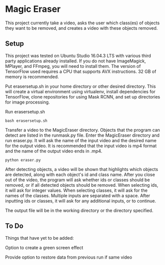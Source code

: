 # Magic Eraser

This project currently take a video, asks the user which class(es) of objects they want to be removed, and creates a video with these objects removed.

## Setup

This project was tested on Ubuntu Studio 16.04.3 LTS with various third party applications already installed. If you do not have ImageMagick, MPlayer, and FFmpeg, you will need to install them. The version of TensorFlow used requires a CPU that supports AVX instructions. 32 GB of memory is recommended.

Put erasersetup.sh in your home directory or other desired directory. This will create a virtual environment using virtualenv, install dependencies for TensorFlow, clone repositories for using Mask RCNN, and set up directories for image processing.

Run erasersetup.sh
```
bash erasersetup.sh
```

Transfer a video to the MagicEraser directory. Objects that the program can detect are listed in the runmask.py file. Enter the MagicEraser directory and run eraser.py. It will ask the name of the input video and the desired name for the output video. It is recommended that the input video is mp4 format and the name of the output video ends in .mp4.
```
python eraser.py
```
After detecting objects, a video will be shown that highlights which objects are detected, along with each object's id and class name. After you close out of the video, the program will ask whether ids or classes should be removed, or if all detected objects should be removed. When selecting ids, it will ask for integer values. When selecting classes, it will ask for the names of the classes. Multiple inputs are separated with a space. After inputting ids or classes, it will ask for any additional inputs, or to continue.

The output file will be in the working directory or the directory specified.

## To Do

Things that have yet to be added:

Option to create a green screen effect

Provide option to restore data from previous run if same video
